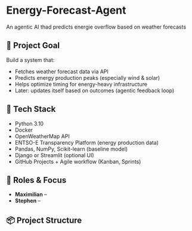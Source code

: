 # Energy-Forecast-Agent

An agentic AI thad predicts energie overflow based on weather forecasts

## 🚀 Project Goal

Build a system that:

- Fetches weather forecast data via API
- Predicts energy production peaks (especially wind & solar)
- Helps optimize timing for energy-heavy infrastructure
- Later: updates itself based on outcomes (agentic feedback loop)

## 🧱 Tech Stack

- Python 3.10
- Docker
- OpenWeatherMap API
- ENTSO-E Transparency Platform (energy production data)
- Pandas, NumPy, Scikit-learn (baseline model)
- Django or Streamlit (optional UI)
- GitHub Projects + Agile workflow (Kanban, Sprints)

## 🧠 Roles & Focus

- **Maximilian** –
- **Stephen** –

## 📦 Project Structure
